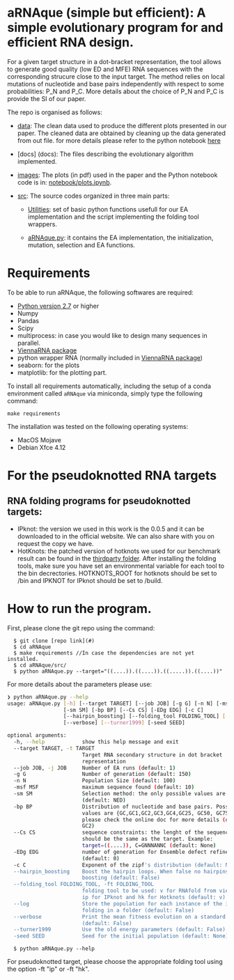 # aRNAque (simple but efficient): A simple evolutionary program for and efficient RNA design.
<!--(@Author: [Nono Saha Cyrille Merleau](#) and [Matteo Smerlak](#) )-->

For a given target structure in a dot-bracket representation, the tool allows to generate good quality (low ED and MFE) RNA sequences with the corresponding strucure close to the input target. The method relies on local mutations of nucleotide and base pairs independently with respect to some probabilities: P_N and P_C. More details about the choice of P_N and P_C is provide the SI of our paper.

The repo is organised as follows:
- [data](data/): The clean data used to produce the different plots presented in our paper.  The cleaned data are obtained by cleaning up the data generated from out file. for more details please refer to the python notebook [here](notebook/clean_data.ipynb)
- [docs] (docs): The files describing the evolutionary algorithm implemented.
- [images](images/): The plots (in pdf) used in the paper and the Python notebook code is in: [notebook/plots.ipynb](notebook/plots.ipynb).
- [src](src/): The source codes organized in three main parts:

    - [Utilities](src/utilities/): set of basic python functions usefull for our EA implementation and the script implementing the folding tool wrappers.
    
    - [aRNAque.py](src/aRNAque.py): it contains the EA implementation, the initialization, mutation, selection and EA functions.

# Requirements
To be able to run aRNAque, the following softwares are required:

- [Python version 2.7](https://docs.anaconda.com/anaconda/user-guide/tasks/switch-environment/) or higher
- Numpy
- Pandas
- Scipy
- multiprocess: in case you would like to design many sequences in parallel.
- [ViennaRNA package](https://anaconda.org/bioconda/viennarna)
- python wrapper RNA (normally included in [ViennaRNA package](https://anaconda.org/bioconda/viennarna))
- seaborn: for the plots
- matplotlib: for the plotting part.

To install all requirements automatically, including the setup of a conda environment called `aRNAque` via miniconda, simply type the following command:

```
make requirements
```

The installation was tested on the following operating systems:

* MacOS Mojave
* Debian Xfce 4.12

# For the pseudoknotted RNA targets
## RNA folding programs for pseudoknotted targets:
  - IPknot: the version we used in this work is the 0.0.5 and it can be downloaded to in the official website. We can also share with you on request the copy we have. 
  - HotKnots: the patched version of hotknots we used for our benchmark result can be found in the [thirdparty folder](thirdparty/Hotknots_v2.0_patched.zip). 
After installing the folding tools, make sure you have set an environmental variable for each tool to the bin decrectories. HOTKNOTS_ROOT for hotknots should be set to <path to hotknots>/bin  and IPKNOT for IPknot should be set to <path to the ipknot>/build.

# How to run the program.
First, please clone the git repo using the command:

      $ git clone [repo link](#)
      $ cd aRNAque
      $ make requirements //In case the dependencies are not yet installed.  
      $ cd aRNAque/src/
      $ python aRNAque.py --target="((....)).((....)).((.....)).((....))"

For more details about the parameters please use:
```bash
❯ python aRNAque.py --help
usage: aRNAque.py [-h] [--target TARGET] [--job JOB] [-g G] [-n N] [-msf MSF]
                  [-sm SM] [-bp BP] [--Cs CS] [-EDg EDG] [-c C]
                  [--hairpin_boosting] [--folding_tool FOLDING_TOOL] [--log]
                  [--verbose] [--turner1999] [-seed SEED]

optional arguments:
  -h, --help            show this help message and exit
  --target TARGET, -t TARGET
                        Target RNA secondary structure in dot bracket
                        representation
  --job JOB, -j JOB     Number of EA runs (default: 1)
  -g G                  Number of generation (default: 150)
  -n N                  Population Size (default: 100)
  -msf MSF              maximum sequence found (default: 10)
  -sm SM                Selection method: the only possible values are {F,NED}
                        (default: NED)
  -bp BP                Distribution of nucleotide and base pairs. Possible
                        values are {GC,GC1,GC2,GC3,GC4,GC25, GC50, GC75,ALL},
                        please check the online doc for more details (default:
                        GC2)
  --Cs CS               sequence constraints: the lenght of the sequence
                        should be the same as the target. Example:
                        target=((....)), C=GNNNANNC (default: None)
  -EDg EDG              number of generation for Ensemble defect refinement
                        (default: 0)
  -c C                  Exponent of the zipf's distribution (default: None)
  --hairpin_boosting    Boost the hairpin loops. When false no hairpins
                        boosting (default: False)
  --folding_tool FOLDING_TOOL, -ft FOLDING_TOOL
                        folding tool to be used: v for RNAfold from viennarna,
                        ip for IPknot and hk for Hotknots (default: v)
  --log                 Store the population for each instance of the inverse
                        folding in a folder (default: False)
  --verbose             Print the mean fitness evolution on a standard output
                        (default: False)
  --turner1999          Use the old energy parameters (default: False)
  -seed SEED            Seed for the initial population (default: None)
```
      $ python aRNAque.py --help

For pseudoknotted target, please choose the appropriate folding tool using the option -ft "ip" or -ft "hk".
